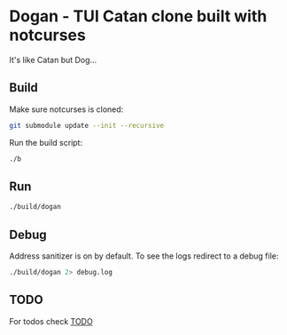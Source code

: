 # Dogan - TUI Catan clone built with notcurses

It's like Catan but Dog...

## Build

Make sure notcurses is cloned:

```bash
git submodule update --init --recursive
```

Run the build script:

```bash
./b
```

## Run

```bash
./build/dogan
```

## Debug

Address sanitizer is on by default.
To see the logs redirect to a debug file:

```bash
./build/dogan 2> debug.log
```

## TODO

For todos check [TODO](TODO.md)
